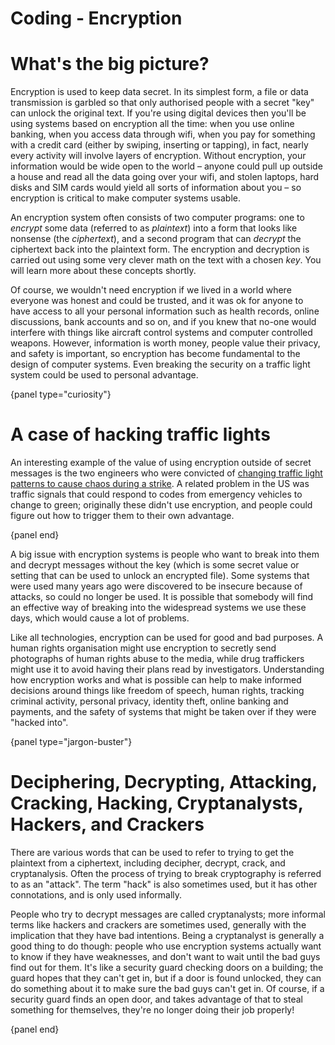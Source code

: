 # Coding - Encryption

# What's the big picture?

Encryption is used to keep data secret.
In its simplest form, a file or data transmission is garbled so that only authorised people with a secret "key" can unlock the original text.
If you're using digital devices then you'll be using systems based on encryption all the time: when you use online banking, when you access data through wifi, when you pay for something with a credit card (either by swiping, inserting or tapping), in fact, nearly every activity will involve layers of encryption.
Without encryption, your information would be wide open to the world – anyone could pull up outside a house and read all the data going over your wifi, and stolen laptops, hard disks and SIM cards would yield all sorts of information about you – so encryption is critical to make computer systems usable.

An encryption system often consists of two computer programs: one to *encrypt* some data (referred to as *plaintext*) into a form that looks like nonsense (the *ciphertext*), and a second program that can *decrypt* the ciphertext back into the plaintext form.
The encryption and decryption is carried out using some very clever math on the text with a chosen *key*.
You will learn more about these concepts shortly.

Of course, we wouldn't need encryption if we lived in a world where everyone was honest and could be trusted, and it was ok for anyone to have access to all your personal information such as health records, online discussions, bank accounts and so on, and if you knew that no-one would interfere with things like aircraft control systems and computer controlled weapons.
However, information is worth money, people value their privacy, and safety is important, so encryption has become fundamental to the design of computer systems.
Even breaking the security on a traffic light system could be used to personal advantage.

{panel type="curiosity"}

# A case of hacking traffic lights

An interesting example of the value of using encryption outside of secret messages is the two engineers who were convicted of [changing traffic light patterns to cause chaos during a strike](http://latimesblogs.latimes.com/lanow/2009/12/engineers-who-hacked-in-la-traffic-signal-computers-jamming-traffic-sentenced.html).
A related problem in the US was traffic signals that could respond to codes from emergency vehicles to change to green; originally these didn't use encryption, and people could figure out how to trigger them to their own advantage.

{panel end}

A big issue with encryption systems is people who want to break into them and decrypt messages without the key (which is some secret value or setting that can be used to unlock an encrypted file).
Some systems that were used many years ago were discovered to be insecure because of attacks, so could no longer be used.
It is possible that somebody will find an effective way of breaking into the widespread systems we use these days, which would cause a lot of problems.

Like all technologies, encryption can be used for good and bad purposes.
A human rights organisation might use encryption to secretly send photographs of human rights abuse to the media, while drug traffickers might use it to avoid having their plans read by investigators.
Understanding how encryption works and what is possible can help to make informed decisions around things like freedom of speech, human rights, tracking criminal activity, personal privacy, identity theft, online banking and payments, and the safety of systems that might be taken over if they were "hacked into".

{panel type="jargon-buster"}

# Deciphering, Decrypting, Attacking, Cracking, Hacking, Cryptanalysts, Hackers, and Crackers

There are various words that can be used to refer to trying to get the plaintext from a ciphertext, including decipher, decrypt, crack, and cryptanalysis.
Often the process of trying to break cryptography is referred to as an "attack".
The term "hack" is also sometimes used, but it has other connotations, and is only used informally.

People who try to decrypt messages are called cryptanalysts; more informal terms like hackers and crackers are sometimes used, generally with the implication that they have bad intentions.
Being a cryptanalyst is generally a good thing to do though: people who use encryption systems actually want to know if they have weaknesses, and don't want to wait until the bad guys find out for them.
It's like a security guard checking doors on a building; the guard hopes that they can't get in, but if a door is found unlocked, they can do something about it to make sure the bad guys can't get in.
Of course, if a security guard finds an open door, and takes advantage of that to steal something for themselves, they're no longer doing their job properly!

{panel end}
